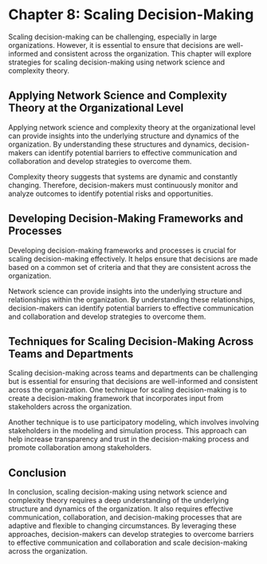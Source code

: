 Chapter 8: Scaling Decision-Making
==================================

Scaling decision-making can be challenging, especially in large organizations. However, it is essential to ensure that decisions are well-informed and consistent across the organization. This chapter will explore strategies for scaling decision-making using network science and complexity theory.

Applying Network Science and Complexity Theory at the Organizational Level
--------------------------------------------------------------------------

Applying network science and complexity theory at the organizational level can provide insights into the underlying structure and dynamics of the organization. By understanding these structures and dynamics, decision-makers can identify potential barriers to effective communication and collaboration and develop strategies to overcome them.

Complexity theory suggests that systems are dynamic and constantly changing. Therefore, decision-makers must continuously monitor and analyze outcomes to identify potential risks and opportunities.

Developing Decision-Making Frameworks and Processes
---------------------------------------------------

Developing decision-making frameworks and processes is crucial for scaling decision-making effectively. It helps ensure that decisions are made based on a common set of criteria and that they are consistent across the organization.

Network science can provide insights into the underlying structure and relationships within the organization. By understanding these relationships, decision-makers can identify potential barriers to effective communication and collaboration and develop strategies to overcome them.

Techniques for Scaling Decision-Making Across Teams and Departments
-------------------------------------------------------------------

Scaling decision-making across teams and departments can be challenging but is essential for ensuring that decisions are well-informed and consistent across the organization. One technique for scaling decision-making is to create a decision-making framework that incorporates input from stakeholders across the organization.

Another technique is to use participatory modeling, which involves involving stakeholders in the modeling and simulation process. This approach can help increase transparency and trust in the decision-making process and promote collaboration among stakeholders.

Conclusion
----------

In conclusion, scaling decision-making using network science and complexity theory requires a deep understanding of the underlying structure and dynamics of the organization. It also requires effective communication, collaboration, and decision-making processes that are adaptive and flexible to changing circumstances. By leveraging these approaches, decision-makers can develop strategies to overcome barriers to effective communication and collaboration and scale decision-making across the organization.

